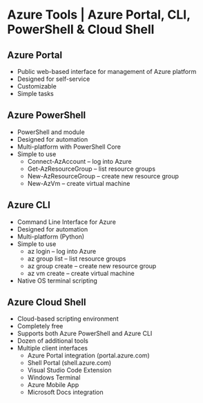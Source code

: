 # Azure Tools | Azure Portal, CLI, PowerShell & Cloud Shell

## Azure Portal
- Public web-based interface for management of Azure platform
- Designed for self-service
- Customizable
- Simple tasks

## Azure PowerShell
- PowerShell and module
- Designed for automation
- Multi-platform with PowerShell Core
- Simple to use
    - Connect-AzAccount – log into Azure
    - Get-AzResourceGroup – list resource groups
    - New-AzResourceGroup – create new resource group
    - New-AzVm – create virtual machine

## Azure CLI
- Command Line Interface for Azure
- Designed for automation
- Multi-platform (Python)
- Simple to use
    - az login – log into Azure
    - az group list – list resource groups
    - az group create – create new resource group
    - az vm create – create virtual machine
- Native OS terminal scripting

## Azure Cloud Shell
- Cloud-based scripting environment
- Completely free
- Supports both Azure PowerShell and Azure CLI
- Dozen of additional tools
- Multiple client interfaces
    - Azure Portal integration (portal.azure.com)
    - Shell Portal (shell.azure.com)
    - Visual Studio Code Extension
    - Windows Terminal
    - Azure Mobile App
    - Microsoft Docs integration